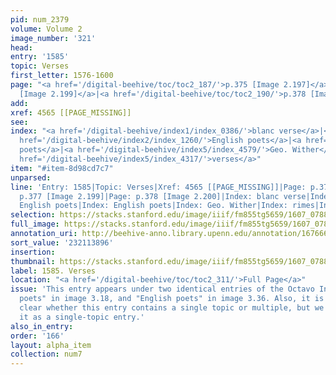 ```yaml
---
pid: num_2379
volume: Volume 2
image_number: '321'
head:
entry: '1585'
topic: Verses
first_letter: 1576-1600
page: "<a href='/digital-beehive/toc/toc2_187/'>p.375 [Image 2.197]</a>|<a href='/digital-beehive/toc/toc2_189/'>p.377
  [Image 2.199]</a>|<a href='/digital-beehive/toc/toc2_190/'>p.378 [Image 2.200]</a>"
add:
xref: 4565 [[PAGE_MISSING]]
see:
index: "<a href='/digital-beehive/index1/index_0386/'>blanc verse</a>|<a href='/digital-beehive/index1/index_0582/'>centones</a>|<a
  href='/digital-beehive/index2/index_1260/'>English poets</a>|<a href='/digital-beehive/index2/index_1260/'>English
  poets</a>|<a href='/digital-beehive/index5/index_4579/'>Geo. Wither</a>|<a href='/digital-beehive/index4/index_3431/'>rimes</a>|<a
  href='/digital-beehive/index5/index_4317/'>verses</a>"
item: "#item-8d98cd7c7"
unparsed:
line: 'Entry: 1585|Topic: Verses|Xref: 4565 [[PAGE_MISSING]]|Page: p.375 [Image 2.197]|Page:
  p.377 [Image 2.199]|Page: p.378 [Image 2.200]|Index: blanc verse|Index: centones|Index:
  English poets|Index: English poets|Index: Geo. Wither|Index: rimes|Index: verses|#item-8d98cd7c7'
selection: https://stacks.stanford.edu/image/iiif/fm855tg5659/1607_0788/371,3896,2917,964/full/0/default.jpg
full_image: https://stacks.stanford.edu/image/iiif/fm855tg5659/1607_0788/full/full/0/default.jpg
annotation_uri: http://beehive-anno.library.upenn.edu/annotation/1676665594384
sort_value: '232113896'
insertion:
thumbnail: https://stacks.stanford.edu/image/iiif/fm855tg5659/1607_0788/371,3896,600,180/250,/0/default.jpg
label: 1585. Verses
location: "<a href='/digital-beehive/toc/toc2_311/'>Full Page</a>"
issue: 'This entry appears under two identical entries of the Octavo Index: "English
  poets" in image 3.18, and "English poets" in image 3.36. Also, it is not entirely
  clear whether this entry contains a single topic or multiple, but we have treated
  it as a single-topic entry.'
also_in_entry:
order: '166'
layout: alpha_item
collection: num7
---
```

